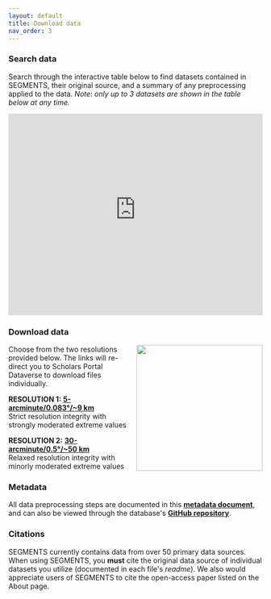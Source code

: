 ```yaml
---
layout: default
title: Download data
nav_order: 3
---
```


### Search data
Search through the interactive table below to find datasets contained in SEGMENTS, their original source, and a summary of any preprocessing applied to the data. *Note: only up to 3 datasets are shown in the table below at any time.* 

<iframe src="https://xanderhuggins.shinyapps.io/SEGMENTS/" width="100%" height="400px" frameBorder="0" margin-left="-30px" padding-left="-30px"></iframe>

### Download data

<img style="float: right;padding-bottom: 30px; padding-left: 10px" src="https://dataverse.scholarsportal.info/assets/img/dataverse-logo.png" 
  width="250"/> 

Choose from the two resolutions provided below. The links will re-direct you to Scholars Portal Dataverse to download files individually. 

**RESOLUTION 1:** [**5-arcminute/0.083°/~9 km**]() <br/>
Strict resolution integrity with strongly moderated extreme values

**RESOLUTION 2:** [**30-arcminute/0.5°/~50 km**]() <br/>
Relaxed resolution integrity with minorly moderated extreme values



### Metadata
All data preprocessing steps are documented in this  [**metadata document**](), and can also be viewed through the database's [**GitHub repository**]().   

### Citations
SEGMENTS currently contains data from over 50 primary data sources. When using SEGMENTS, you **must** cite the original data source of individual datasets you utilize (documented in each file's *readme*). We also would appreciate users of SEGMENTS to cite the open-access paper listed on the About page.
